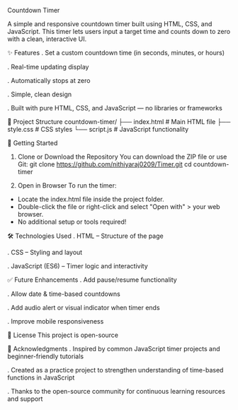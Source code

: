 Countdown Timer

A simple and responsive countdown timer built using HTML, CSS, and JavaScript. This timer lets users input a target time and counts down to zero with a clean, interactive UI.

✨ Features
. Set a custom countdown time (in seconds, minutes, or hours)

. Real-time updating display

. Automatically stops at zero

. Simple, clean design

. Built with pure HTML, CSS, and JavaScript — no libraries or frameworks

📁 Project Structure
countdown-timer/
├── index.html        # Main HTML file
├── style.css         # CSS styles
└── script.js         # JavaScript functionality

🚀 Getting Started
1. Clone or Download the Repository
You can download the ZIP file or use Git:
git clone https://github.com/nithiyaraj0209/Timer.git
cd countdown-timer

2. Open in Browser
To run the timer:
* Locate the index.html file inside the project folder.
* Double-click the file or right-click and select "Open with" > your web browser.
* No additional setup or tools required!

🛠️ Technologies Used
. HTML – Structure of the page

. CSS – Styling and layout

. JavaScript (ES6) – Timer logic and interactivity

✅ Future Enhancements
. Add pause/resume functionality

. Allow date & time-based countdowns 

. Add audio alert or visual indicator when timer ends

. Improve mobile responsiveness

📄 License
This project is open-source

🙏 Acknowledgments
. Inspired by common JavaScript timer projects and beginner-friendly tutorials

. Created as a practice project to strengthen understanding of time-based functions in JavaScript

. Thanks to the open-source community for continuous learning resources and support
